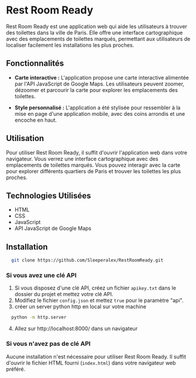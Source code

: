 # Rest Room Ready

Rest Room Ready est une application web qui aide les utilisateurs à trouver des toilettes dans la ville de Paris. Elle offre une interface cartographique avec des emplacements de toilettes marqués, permettant aux utilisateurs de localiser facilement les installations les plus proches.

## Fonctionnalités

- **Carte interactive :** L'application propose une carte interactive alimentée par l'API JavaScript de Google Maps. Les utilisateurs peuvent zoomer, dézoomer et parcourir la carte pour explorer les emplacements des toilettes.
  
- **Style personnalisé :** L'application a été stylisée pour ressembler à la mise en page d'une application mobile, avec des coins arrondis et une encoche en haut.

## Utilisation

Pour utiliser Rest Room Ready, il suffit d'ouvrir l'application web dans votre navigateur. Vous verrez une interface cartographique avec des emplacements de toilettes marqués. Vous pouvez interagir avec la carte pour explorer différents quartiers de Paris et trouver les toilettes les plus proches.

## Technologies Utilisées

- HTML
- CSS
- JavaScript
- API JavaScript de Google Maps

## Installation

```bash
  git clone https://github.com/Sleeperalex/RestRoomReady.git
  ```

### Si vous avez une clé API

1. Si vous disposez d'une clé API, créez un fichier `apikey.txt` dans le dossier du projet et mettez votre clé API.
2. Modifiez le fichier `config.json` et mettez `true` pour le paramètre "api".
3. créer un server python http en local sur votre machine
```bash
  python -m http.server
  ```
4. Allez sur http://localhost:8000/ dans un navigateur

### Si vous n'avez pas de clé API

Aucune installation n'est nécessaire pour utiliser Rest Room Ready. Il suffit d'ouvrir le fichier HTML fourni (`index.html`) dans votre navigateur web préféré.
